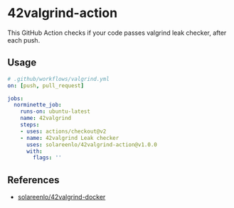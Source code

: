 # 42valgrind-action
This GitHub Action checks if your code passes valgrind leak checker, after each push.

## Usage
```yml
# .github/workflows/valgrind.yml
on: [push, pull_request]

jobs:
  norminette_job:
    runs-on: ubuntu-latest
    name: 42valgrind
    steps:
    - uses: actions/checkout@v2
	- name: 42valgrind Leak checker
      uses: solareenlo/42valgrind-action@v1.0.0
      with:
        flags: ''
```

## References
- [solareenlo/42valgrind-docker](https://github.com/solareenlo/42valgrind-docker)
